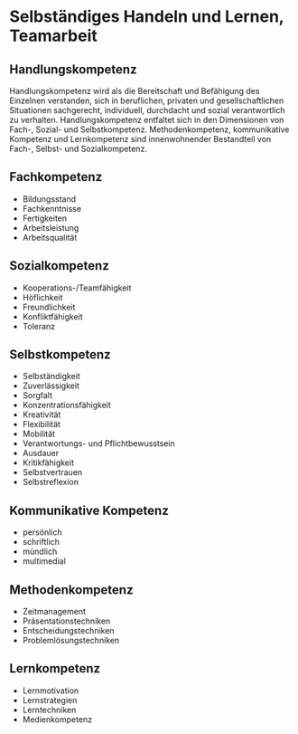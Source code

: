 # Selbständiges Handeln und Lernen, Teamarbeit

## Handlungskompetenz

Handlungskompetenz wird als die Bereitschaft und Befähigung des Einzelnen verstanden, sich in beruflichen, privaten und gesellschaftlichen Situationen
sachgerecht, individuell, durchdacht und sozial verantwortlich zu verhalten.
Handlungskompetenz entfaltet sich in den Dimensionen von Fach-, Sozial- und Selbstkompetenz. Methodenkompetenz, kommunikative Kompetenz und Lernkompetenz sind 
innenwohnender Bestandteil von Fach-, Selbst- und Sozialkompetenz.


## Fachkompetenz

- Bildungsstand
- Fachkenntnisse
- Fertigkeiten
- Arbeitsleistung
- Arbeitsqualität


## Sozialkompetenz

- Kooperations-/Teamfähigkeit
- Höflichkeit
- Freundlichkeit
- Konfliktfähigkeit
- Toleranz


## Selbstkompetenz

- Selbständigkeit
- Zuverlässigkeit
- Sorgfalt
- Konzentrationsfähigkeit
- Kreativität
- Flexibilität
- Mobilität
- Verantwortungs- und Pflichtbewusstsein
- Ausdauer
- Kritikfähigkeit
- Selbstvertrauen
- Selbstreflexion


## Kommunikative Kompetenz

- persönlich
- schriftlich
- mündlich
- multimedial


## Methodenkompetenz

- Zeitmanagement
- Präsentationstechniken
- Entscheidungstechniken
- Problemlösungstechniken


## Lernkompetenz

- Lernmotivation
- Lernstrategien
- Lerntechniken
- Medienkompetenz


